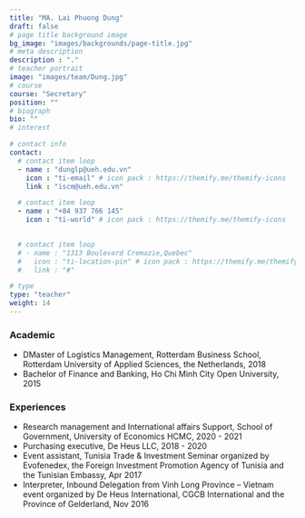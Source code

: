 ```yaml
---
title: "MA. Lai Phuong Dung"
draft: false
# page title background image
bg_image: "images/backgrounds/page-title.jpg"
# meta description
description : "."
# teacher portrait
image: "images/team/Dung.jpg"
# course
course: "Secretary"
position: ""
# biograph
bio: ""
# interest

# contact info
contact:
  # contact item loop
  - name : "dunglp@ueh.edu.vn"
    icon : "ti-email" # icon pack : https://themify.me/themify-icons
    link : "iscm@ueh.edu.vn"

  # contact item loop
  - name : "+84 937 766 145"
    icon : "ti-world" # icon pack : https://themify.me/themify-icons
  

  # contact item loop
  # - name : "1313 Boulevard Cremazie,Quebec"
  #   icon : "ti-location-pin" # icon pack : https://themify.me/themify-icons
  #   link : "#"

# type
type: "teacher"
weight: 14
---
```


### Academic
* DMaster of Logistics Management, Rotterdam Business School, Rotterdam University of Applied Sciences, the Netherlands, 2018
* Bachelor of Finance and Banking, Ho Chi Minh City Open University, 2015

### Experiences
* Research management and International affairs Support, School of Government, University of Economics HCMC, 2020 - 2021
* Purchasing executive, De Heus LLC, 2018 - 2020
* Event assistant, Tunisia Trade & Investment Seminar organized by Evofenedex, the Foreign Investment Promotion Agency of Tunisia and the Tunisian Embassy, Apr 2017
* Interpreter, Inbound Delegation from Vinh Long Province – Vietnam event organized by De Heus International, CGCB International and the Province of Gelderland, Nov 2016
